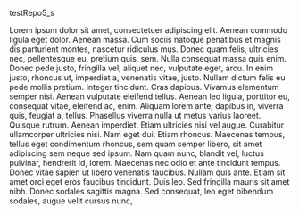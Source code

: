 testRepo5_s

Lorem ipsum dolor sit amet, consectetuer adipiscing elit.
Aenean commodo ligula eget dolor. Aenean massa.
Cum sociis natoque penatibus et magnis dis parturient montes, nascetur ridiculus mus.
Donec quam felis, ultricies nec, pellentesque eu, pretium quis, sem.
Nulla consequat massa quis enim.
Donec pede justo, fringilla vel, aliquet nec, vulputate eget, arcu.
In enim justo, rhoncus ut, imperdiet a, venenatis vitae, justo.
Nullam dictum felis eu pede mollis pretium. Integer tincidunt.
Cras dapibus. Vivamus elementum semper nisi.
Aenean vulputate eleifend tellus.
Aenean leo ligula, porttitor eu, consequat vitae, eleifend ac, enim.
Aliquam lorem ante, dapibus in, viverra quis, feugiat a, tellus.
Phasellus viverra nulla ut metus varius laoreet. Quisque rutrum.
Aenean imperdiet. Etiam ultricies nisi vel augue.
Curabitur ullamcorper ultricies nisi. Nam eget dui. Etiam rhoncus.
Maecenas tempus, tellus eget condimentum rhoncus, sem quam semper libero, sit amet adipiscing sem neque sed ipsum.
Nam quam nunc, blandit vel, luctus pulvinar, hendrerit id, lorem.
Maecenas nec odio et ante tincidunt tempus.
Donec vitae sapien ut libero venenatis faucibus. Nullam quis ante.
Etiam sit amet orci eget eros faucibus tincidunt. Duis leo.
Sed fringilla mauris sit amet nibh. Donec sodales sagittis magna.
Sed consequat, leo eget bibendum sodales, augue velit cursus nunc,